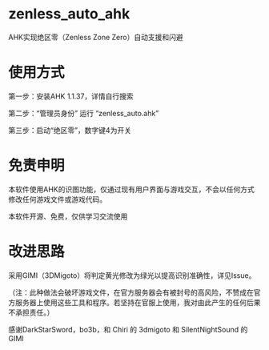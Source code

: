 # zenless_auto_ahk
AHK实现绝区零（Zenless Zone Zero）自动支援和闪避
# 使用方式
第一步：安装AHK 1.1.37，详情自行搜索

第二步：“管理员身份” 运行 “zenless_auto.ahk”

第三步：启动“绝区零”，数字键4为开关
# 免责申明
本软件使用AHK的识图功能，仅通过现有用户界面与游戏交互，不会以任何方式修改任何游戏文件或游戏代码。

本软件开源、免费，仅供学习交流使用

# 改进思路
采用GIMI（3DMigoto）将判定黄光修改为绿光以提高识别准确性，详见Issue。

（注：此种做法会破坏游戏文件，在官方服务器会有被封号的高风险，不赞成在官方服务器上使用这些工具和程序。若坚持在官服上使用，我对由此产生的任何后果不承担责任。）

感谢DarkStarSword，bo3b，和 Chiri 的 3dmigoto 和 SilentNightSound 的 GIMI

